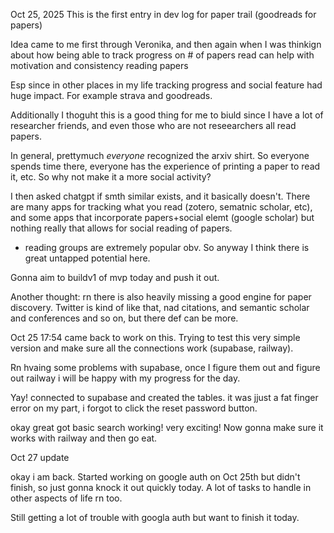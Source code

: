 Oct 25, 2025 This is the first entry in dev log for paper trail (goodreads for papers)

Idea came to me first through Veronika, and then again when I was thinkign about how being able to track progress on # of papers read can help with motivation and consistency reading papers

Esp since in other places in my life tracking progress and social feature had huge impact. For example strava and goodreads.

Additionally I thoguht this is a good thing for me to biuld since I have a lot of researcher friends, and even those who are not reseearchers all read papers.

In general, prettymuch *everyone* recognized the arxiv shirt. So everyone spends time there, everyone has the experience of printing a paper to read it, etc. So why not make it a more social activity?

I then asked chatgpt if smth similar exists, and it basically doesn't. There are many apps for tracking what you read (zotero, sematnic scholar, etc), and some apps that incorporate papers+social elemt (google scholar) but nothing really that allows for social reading of papers.

+ reading groups are extremely popular obv. So anyway I think there is great untapped potential here.

Gonna aim to buildv1 of mvp today and push it out. 

Another thought: rn there is also heavily missing a good engine for paper discovery. Twitter is kind of like that, nad citations, and semantic scholar and conferences and so on, but there def can be more.

Oct 25 17:54 came back to work on this. Trying to test this very simple version and make sure all the connections work (supabase, railway).

Rn hvaing some problems with supabase, once I figure them out and figure out railway i will be happy with my progress for the day.

Yay! connected to supabase and created the tables. it was jjust a fat finger error on my part, i forgot to click the reset password button.

okay great got basic search working! very exciting! Now gonna make sure it works with railway and then go eat.

Oct 27 update

okay i am back. Started working on google auth on Oct 25th but didn't finish, so just gonna knock it out quickly today. A lot of tasks to handle in other aspects of life rn too.

Still getting a lot of trouble with googla auth but want to finish it today.